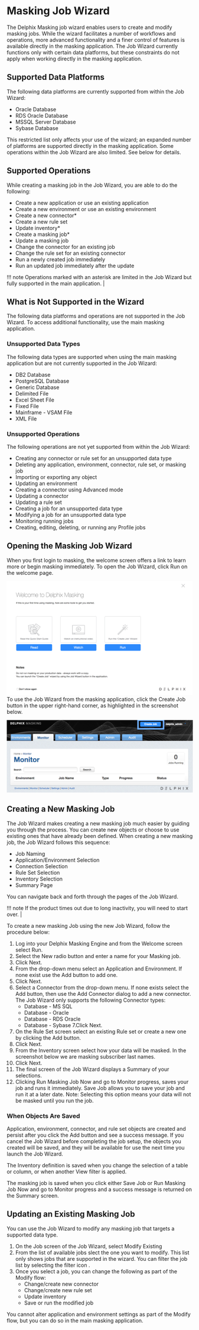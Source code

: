 # Masking Job Wizard  
The Delphix Masking job wizard enables users to create and modify masking jobs. 
While the wizard facilitates a number of workflows and operations, more
advanced functionality and a finer control of features is available directly
in the masking application. The Job Wizard currently functions only with certain
data platforms, but these constraints do not apply when working directly in the
masking application.

## Supported Data Platforms
The following data platforms are currently supported from within the Job Wizard:
 - Oracle Database
 - RDS Oracle Database
 - MSSQL Server Database
 - Sybase Database

This restricted list only affects your use of the wizard; an expanded number of
platforms are supported directly in the masking application. Some operations
within the Job Wizard are also limited. See below for details.

## Supported Operations
While creating a masking job in the Job Wizard, you are able to do the following:

- Create a new application or use an existing application
- Create a new environment or use an existing environment
- Create a new connector*
- Create a new rule set
- Update inventory*
- Create a masking job*
- Update a masking job
- Change the connector for an existing job
- Change the rule set for an existing connector
- Run a newly created job immediately
- Run an updated job immediately after the update

!!! note
    Operations marked with an asterisk are limited in the Job Wizard but fully supported in the main application. |

## What is Not Supported in the Wizard
The following data platforms and operations are not supported in the Job Wizard.
To access additional functionality, use the main masking application.

### Unsupported Data Types
The following data types are supported when using the main masking application
but are not currently supported in the Job Wizard:

- DB2 Database
- PostgreSQL Database
- Generic Database
- Delimited File
- Excel Sheet File
- Fixed File
- Mainframe - VSAM File
- XML File

### Unsupported Operations
The following operations are not yet supported from within the Job Wizard:

- Creating any connector or rule set for an unsupported data type
- Deleting any application, environment, connector, rule set, or masking job
- Importing or exporting any object
- Updating an environment
- Creating a connector using Advanced mode
- Updating a connector
- Updating a rule set
- Creating a job for an unsupported data type
- Modifying a job for an unsupported data type
- Monitoring running jobs
- Creating, editing, deleting, or running any Profile jobs

## Opening the Masking Job Wizard
When you first login to masking, the welcome screen offers a link to learn more
or begin masking immediately. To open the Job Wizard, click Run on the welcome
page.

![Welcome](./media/welcome.png)
To use the Job Wizard from the masking application, click the Create Job button
in the upper right-hand corner, as highlighted in the screenshot below.

![](./media/create_job.png)

## Creating a New Masking Job
The Job Wizard makes creating a new masking job much easier by guiding you 
through the process. You can create new objects or choose to use existing ones
that have already been defined.  When creating a new masking job, the Job Wizard
follows this sequence:

- Job Naming
- Application/Environment Selection
- Connection Selection
- Rule Set Selection
- Inventory Selection
- Summary Page

You can navigate back and forth through the pages of the Job Wizard.

!!! note
    If the product times out due to long inactivity, you will need to start over. |

To create a new masking Job using the new Job Wizard, follow the procedure below: 

1. Log into your Delphix Masking Engine and from the Welcome screen select  Run.
2. Select the New radio button and enter a name for your Masking job.
3. Click Next.
4. From the drop-down menu select an Application and Environment. If none exist use the Add button to add one.
5. Click Next.
6. Select a Connector from the drop-down menu. If none exists select the Add button, then use the Add Connector dialog to add a new connector. The Job Wizard only supports the following  Connector types:
   - Database - MS SQL
   - Database - Oracle
   - Database - RDS Oracle
   - Database - Sybase
7.Click Next. 
8. On the Rule Set screen select an existing Rule set or create a new one by clicking the Add button.
9. Click Next.
10. From the Inventory screen select how your data will be masked. In the screenshot below we are masking subscriber last names.
11. Click Next.
12. The final screen of the Job Wizard displays a Summary of your selections.
13. Clicking Run Masking Job Now and go to Monitor progress, saves your job and runs it immediately. Save Job allows you to save your job and run it at a later date. Note: Selecting this option means your data will not be masked until you run the job.

### When Objects Are Saved
Application, environment, connector, and rule set objects are created and
persist after you click the Add button and see a success message. If you cancel
the Job Wizard before completing the job setup, the objects you created will be
saved, and they will be available for use the next time you launch the Job Wizard.

The Inventory definition is saved when you change the selection of a table or
column, or when another View filter is applied.

The masking job is saved when you click either Save Job or Run Masking Job Now
and go to Monitor progress and a success message is returned on the
Summary screen.

## Updating an Existing Masking Job
You can use the Job Wizard to modify any masking job that targets a supported
data type.

1. On the Job screen of the Job Wizard, select Modify Existing
2. From the list of available jobs slect the one you want to modify. This list only shows jobs that are supported in the wizard. You can filter the job list by selecting the filter icon .
3. Once you select a job, you can change the following as part of the Modify flow:
   - Change/create new connector
   - Change/create new rule set
   - Update inventory
   - Save or run the modified job

 You cannot alter application and environment settings as part of the Modify
 flow, but you can do so in the main masking application.

